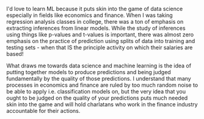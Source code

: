 I'd love to learn ML because it puts skin into the game of data science especially in fields like economics and finance.  When I was taking regression analysis classes in college, there was a ton of emphasis on extracting inferences from linear models.  While the study of inferences using things like p-values and t-values is important, there was almost zero emphasis on the practice of prediction using splits of data into training and testing sets - when that IS the principle activity on which their salaries are based! 

What draws me towards data science and machine learning is the idea of putting together models to produce predictions and being judged fundamentally by the quality of those predictions.  I understand that many processes in economics and finance are ruled by too much random noise to be able to apply i.e. classification models on, but the very idea that you ought to be judged on the quality of your predictions puts much needed skin into the game and will hold charlatans who work in the finance industry accountable for their actions.

